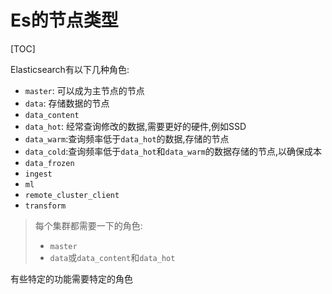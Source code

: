 # Es的节点类型

[TOC]

Elasticsearch有以下几种角色:
- `master`: 可以成为主节点的节点
- `data`: 存储数据的节点
- `data_content`
- `data_hot`: 经常查询修改的数据,需要更好的硬件,例如SSD
- `data_warm`:查询频率低于`data_hot`的数据,存储的节点
- `data_cold`:查询频率低于`data_hot`和`data_warm`的数据存储的节点,以确保成本
- `data_frozen`
- `ingest`
- `ml`
- `remote_cluster_client`
- `transform`



> 每个集群都需要一下的角色:
> - `master`
> - `data`或`data_content`和`data_hot`

有些特定的功能需要特定的角色
